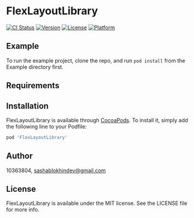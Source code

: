 # FlexLayoutLibrary

[![CI Status](https://img.shields.io/travis/10363804/FlexLayoutLibrary.svg?style=flat)](https://travis-ci.org/10363804/FlexLayoutLibrary)
[![Version](https://img.shields.io/cocoapods/v/FlexLayoutLibrary.svg?style=flat)](https://cocoapods.org/pods/FlexLayoutLibrary)
[![License](https://img.shields.io/cocoapods/l/FlexLayoutLibrary.svg?style=flat)](https://cocoapods.org/pods/FlexLayoutLibrary)
[![Platform](https://img.shields.io/cocoapods/p/FlexLayoutLibrary.svg?style=flat)](https://cocoapods.org/pods/FlexLayoutLibrary)

## Example

To run the example project, clone the repo, and run `pod install` from the Example directory first.

## Requirements

## Installation

FlexLayoutLibrary is available through [CocoaPods](https://cocoapods.org). To install
it, simply add the following line to your Podfile:

```ruby
pod 'FlexLayoutLibrary'
```

## Author

10363804, sashablokhindev@gmail.com

## License

FlexLayoutLibrary is available under the MIT license. See the LICENSE file for more info.
